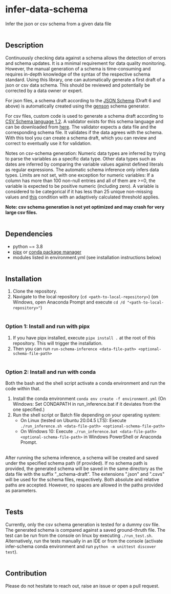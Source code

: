 # infer-data-schema
Infer the json or csv schema from a given data file
<br/><br/>
## Description
Continuously checking data against a schema allows the detection of errors and schema updates. It is a minimal requirement
for data quality monitoring. However, the manual generation of a schema is time-consuming and requires in-depth 
knowledge of the syntax of the respective schema standard. Using this library, one can automatically generate a first
draft of a json or csv data schema. This should be reviewed and potentially be corrected by a data owner or expert. 

For json files, a schema draft according to the [JSON Schema](https://www.json.org/json-en.html) (Draft 6 and above) is automatically created using the [genson](https://github.com/wolverdude/GenSON) schema generator. 

For csv files, custom code is used to generate a schema draft according to [CSV Schema language 1.2](https://digital-preservation.github.io/csv-schema/csv-schema-1.2.html#dfn-permitemptydirective-0). 
A validator exists for this schema language and can be downloaded from [here](https://github.com/digital-preservation/csv-validator/releases). The validator expects a data file and the corresponding schema file. It validates if the data agrees with the schema. 
With this tool you can create a schema draft, which you can review and correct to eventually use it for validation.

Notes on csv-schema generation: 
Numeric data types are inferred by trying to parse the variables as a specific data type. Other data types such as dates are 
inferred by comparing the variable values against defined literals as regular expressions.
The automatic schema inference only infers data types. Limits are not set, with one exception for numeric variables: If
a column has more than 100 non-null entries and all of them are >=0, the variable is expected to be positive numeric (including zero).
A variable is considered to be categorical if it has less than 25 unique non-missing values and [this](https://jeffreymorgan.io/articles/identifying-categorical-data/) condition with an adaptively calculated threshold applies.

**Note: csv schema generation is not yet optimized and may crash for very large csv files.**
<br/><br/>
## Dependencies
- python ~= 3.8
- [pipx](https://pypa.github.io/pipx/) or [conda package manager](https://docs.conda.io/en/latest/)
- modules listed in environment.yml (see installation instructions below)
<br/><br/>

## Installation
1. Clone the repository.
2. Navigate to the local repository (`cd <path-to-local-repository>`) (on Windows, open Anaconda Prompt and execute `cd /d "<path-to-local-repository>"`)
<br/><br/>
### Option 1: Install and run with pipx
1. If you have pipx installed, execute `pipx install .` at the root of this repository. This will trigger the installation. 
2. Then you can run `run-schema-inference <data-file-path> <optional-schema-file-path>`
<br/><br/>
### Option 2: Install and run with conda
Both the bash and the shell script activate a conda environment and run the code within that.
1. Install the conda environment `conda env create -f environment.yml` (On Windows: Set CONDAPATH in run_inference.bat if it deviates from the one specified.)
2. Run the shell script or Batch file depending on your operating system:
   - On Linux (tested on Ubuntu 20.04.5 LTS): Execute `./run_inference.sh <data-file-path> <optional-schema-file-path>`
   - On Windows 10: Execute `./run_inference.bat <data-file-path> <optional-schema-file-path>` in Windows PowerShell or Anaconda Prompt.
<br/><br/>

After running the schema inference, a schema will be created and saved under the specified schema path (if provided).
If no schema path is provided, the generated schema will be saved in the same directory as the data file with the suffix "_schema-draft". The extensions ".json" and ".csvs" will be used for the schema files, respectively. 
Both absolute and relative paths are accepted. However, no spaces are allowed in the paths provided as parameters.
<br/><br/>
## Tests
Currently, only the csv schema generation is tested for a dummy csv file. The generated schema is compared against a saved ground-thruth file. 
The test can be run from the console on linux by executing `./run_test.sh`. Alternatively, run the tests manually in an IDE or from the console (activate infer-schema conda environment and run `python -m unittest discover test`).
<br/><br/>
## Contribution
Please do not hesitate to reach out, raise an issue or open a pull request.
